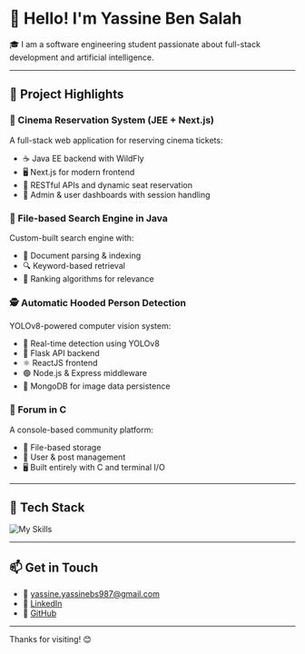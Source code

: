 # 👋 Hello! I'm Yassine Ben Salah

🎓 I am a software engineering student passionate about full-stack development and artificial intelligence.

---

## 🚀 Project Highlights

### 🎥 Cinema Reservation System (JEE + Next.js)
A full-stack web application for reserving cinema tickets:
- ☕ Java EE backend with WildFly
- 🖥️ Next.js for modern frontend
- 🧩 RESTful APIs and dynamic seat reservation
- 🔐 Admin & user dashboards with session handling

### 🔎 File-based Search Engine in Java
Custom-built search engine with:
- 📂 Document parsing & indexing
- 🔍 Keyword-based retrieval
- 🧠 Ranking algorithms for relevance

### 🕵️ Automatic Hooded Person Detection
YOLOv8-powered computer vision system:
- 🧠 Real-time detection using YOLOv8
- 🐍 Flask API backend
- ⚛️ ReactJS frontend
- 🟢 Node.js & Express middleware
- 💾 MongoDB for image data persistence

### 💬 Forum in C
A console-based community platform:
- 🧾 File-based storage
- 👤 User & post management
- 🖥️ Built entirely with C and terminal I/O

---

## 🧰 Tech Stack

![My Skills](https://skillicons.dev/icons?i=spring,springboot,java,nextjs,react,nodejs,express,mongodb,flask,py,c,cpp,js,git,github,vscode)

---

## 📫 Get in Touch

- 📧 [yassine.yassinebs987@gmail.com](mailto:yassine.yassinebs987@gmail.com)
- 💼 [LinkedIn](https://www.linkedin.com/in/yassine-ben-salah-974262360/)
- 🐙 [GitHub](https://github.com/Yassine-Ben-Salah)

---

Thanks for visiting! 😊
